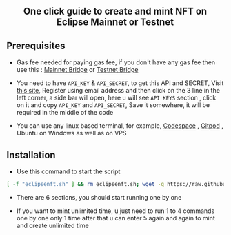 <h2 align=center> One click guide to create and mint NFT on Eclipse Mainnet or Testnet</h2>

## Prerequisites

- Gas fee needed for paying gas fee, if you don't have any gas fee then use this : [Mainnet Bridge](https://bridge.eclipse.xyz) or [Testnet Bridge](https://bridge.validators.wtf)

- You need to have `API_KEY` & `API_SECRET`, to get this API and SECRET, Visit [this site](https://pinata.cloud/), Register using email address and then click on the 3 line in the left corner, a side bar will open, here u will see `API KEYS` section , click on it and copy `API_KEY` and `API_SECRET`, Save it somewhere, it will be required in the middle of the code

- You can use any linux based terminal, for example, [Codespace](https://github.com/codespaces) , [Gitpod](https://gitpod.io) , Ubuntu on Windows as well as on VPS

## Installation

- Use this command to start the script

```bash
[ -f "eclipsenft.sh" ] && rm eclipsenft.sh; wget -q https://raw.githubusercontent.com/jumpsre/Eclipse-NFT/main/eclipsenft.sh && chmod +x eclipsenft.sh && ./eclipsenft.sh
```

- There are 6 sections, you should start running one by one

- If you want to mint unlimited time, u just need to run 1 to 4 commands one by one only 1 time after that u can enter 5 again and again to mint and create unlimited time
